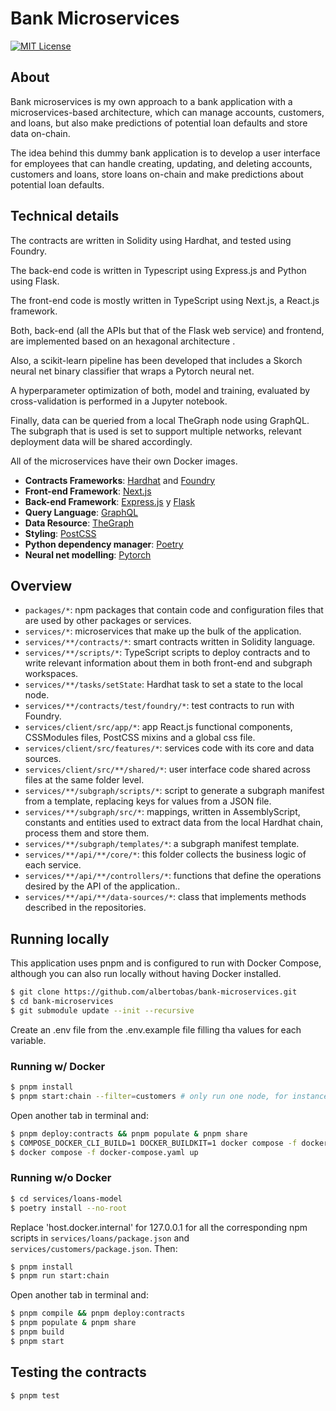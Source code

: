 # Bank Microservices

[![MIT License](https://img.shields.io/badge/License-MIT-yellow.svg)](https://github.com/albertobas/bank-microservices/blob/main/LICENSE)

## About

Bank microservices is my own approach to a bank application with a microservices-based architecture, which can manage accounts, customers, and loans, but also make predictions of potential loan defaults and store data on-chain.

The idea behind this dummy bank application is to develop a user interface for employees that can handle creating, updating, and deleting accounts, customers and loans, store loans on-chain and make predictions about potential loan defaults.

## Technical details

The contracts are written in Solidity using Hardhat, and tested using Foundry.

The back-end code is written in Typescript using Express.js and Python using Flask.

The front-end code is mostly written in TypeScript using Next.js, a React.js framework.

Both, back-end (all the APIs but that of the Flask web service) and frontend, are implemented based on an hexagonal architecture .

Also, a scikit-learn pipeline has been developed that includes a Skorch neural net binary classifier that wraps a Pytorch neural net.

A hyperparameter optimization of both, model and training, evaluated by cross-validation is performed in a Jupyter notebook.

Finally, data can be queried from a local TheGraph node using GraphQL. The subgraph that is used is set to support multiple networks, relevant deployment data will be shared accordingly.

All of the microservices have their own Docker images.

- **Contracts Frameworks**: [Hardhat](https://hardhat.org/) and [Foundry](https://getfoundry.sh/)
- **Front-end Framework**: [Next.js](https://nextjs.org/)
- **Back-end Framework**: [Express.js](https://expressjs.com/) y [Flask](https://flask.palletsprojects.com/)
- **Query Language**: [GraphQL](https://graphql.org/)
- **Data Resource**: [TheGraph](https://thegraph.com/)
- **Styling**: [PostCSS](https://postcss.org)
- **Python dependency manager**: [Poetry](https://python-poetry.org/)
- **Neural net modelling**: [Pytorch](https://pytorch.org/)

## Overview

- `packages/*`: npm packages that contain code and configuration files that are used by other packages or services.
- `services/*`: microservices that make up the bulk of the application.
- `services/**/contracts/*`: smart contracts written in Solidity language.
- `services/**/scripts/*`: TypeScript scripts to deploy contracts and to write relevant information about them in both front-end and subgraph workspaces.
- `services/**/tasks/setState`: Hardhat task to set a state to the local node.
- `services/**/contracts/test/foundry/*`: test contracts to run with Foundry.
- `services/client/src/app/*`: app React.js functional components, CSSModules files, PostCSS mixins and a global css file.
- `services/client/src/features/*`: services code with its core and data sources.
- `services/client/src/**/shared/*`: user interface code shared across files at the same folder level.
- `services/**/subgraph/scripts/*`: script to generate a subgraph manifest from a template, replacing keys for values from a JSON file.
- `services/**/subgraph/src/*`: mappings, written in AssemblyScript, constants and entities used to extract data from the local Hardhat chain, process them and store them.
- `services/**/subgraph/templates/*`: a subgraph manifest template.
- `services/**/api/**/core/*`: this folder collects the business logic of each service.
- `services/**/api/**/controllers/*`: functions that define the operations desired by the API of the application..
- `services/**/api/**/data-sources/*`: class that implements methods described in the repositories.

## Running locally

This application uses pnpm and is configured to run with Docker Compose, although you can also run locally without having Docker installed.

```bash
$ git clone https://github.com/albertobas/bank-microservices.git
$ cd bank-microservices
$ git submodule update --init --recursive
```

Create an .env file from the .env.example file filling tha values for each variable.

### Running w/ Docker

```bash
$ pnpm install
$ pnpm start:chain --filter=customers # only run one node, for instance executing the hardhat node in the customers workspace
```

Open another tab in terminal and:

```bash
$ pnpm deploy:contracts && pnpm populate & pnpm share
$ COMPOSE_DOCKER_CLI_BUILD=1 DOCKER_BUILDKIT=1 docker compose -f docker-compose.yaml build
$ docker compose -f docker-compose.yaml up
```

### Running w/o Docker

```bash
$ cd services/loans-model
$ poetry install --no-root
```

Replace 'host.docker.internal' for 127.0.0.1 for all the corresponding npm scripts in `services/loans/package.json` and `services/customers/package.json`. Then:

```bash
$ pnpm install
$ pnpm run start:chain
```

Open another tab in terminal and:

```bash
$ pnpm compile && pnpm deploy:contracts
$ pnpm populate & pnpm share
$ pnpm build
$ pnpm start
```

## Testing the contracts

```bash
$ pnpm test
```
